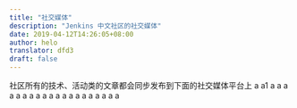 ```yaml
---
title: "社交媒体"
description: "Jenkins 中文社区的社交媒体"
date: 2019-04-12T14:26:05+08:00
author: helo
translator: dfd3
draft: false
---
```


社区所有的技术、活动类的文章都会同步发布到下面的社交媒体平台上
a
a1
a
a
a
a
a
a
a
a
a
a
a
a
a
a
a
a
a
a
a
a
